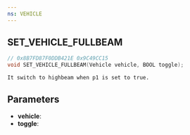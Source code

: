 ```yaml
---
ns: VEHICLE
---
```

## SET_VEHICLE_FULLBEAM

```c
// 0x8B7FD87F0DDB421E 0x9C49CC15
void SET_VEHICLE_FULLBEAM(Vehicle vehicle, BOOL toggle);
```

```
It switch to highbeam when p1 is set to true.  
```

## Parameters
* **vehicle**: 
* **toggle**: 

